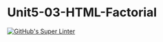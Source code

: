 # Unit5-03-HTML-Factorial
[![GitHub's Super Linter](https://github.com/ICS2O-Programming-BraydenM/Unit5-03-HTML-Factorial/workflows/GitHub's%20Super%20Linter/badge.svg)](https://github.com/ICS2O-Programming-BraydenM/Unit5-03-HTML-Factorial/actions)